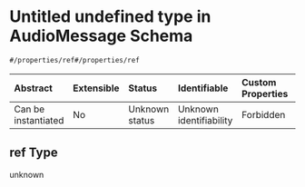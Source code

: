 # Untitled undefined type in AudioMessage Schema

```txt
#/properties/ref#/properties/ref
```



| Abstract            | Extensible | Status         | Identifiable            | Custom Properties | Additional Properties | Access Restrictions | Defined In                                                                                         |
| :------------------ | :--------- | :------------- | :---------------------- | :---------------- | :-------------------- | :------------------ | :------------------------------------------------------------------------------------------------- |
| Can be instantiated | No         | Unknown status | Unknown identifiability | Forbidden         | Allowed               | none                | [audio-message.json*](../../schema/extended-information/audio-message.json "open original schema") |

## ref Type

unknown
